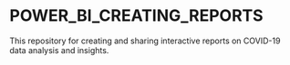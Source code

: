 # POWER_BI_CREATING_REPORTS
This repository for creating and sharing interactive reports on COVID-19 data analysis and insights.
